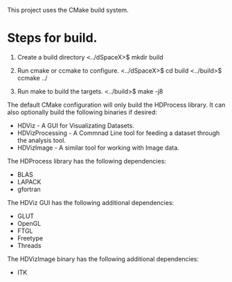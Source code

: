 This project uses the CMake build system.

# Steps for build.
1. Create a build directory
    <../dSpaceX>$  mkdir build

2. Run cmake or ccmake to configure.
    <../dSpaceX>$  cd build
    <../build>$ ccmake ../

3. Run make to build the targets.
    <../build>$ make -j8


The default CMake configuration will only build the HDProcess library.
It can also optionally build the following binaries if desired:
- HDViz           - A GUI for Visualizating Datasets.
- HDVizProcessing - A Commnad Line tool for feeding a dataset through the analysis tool.
- HDVizImage      - A similar tool for working with Image data.

The HDProcess library has the following dependencies:
- BLAS
- LAPACK
- gfortran

The HDViz GUI has the following additional dependencies:
- GLUT
- OpenGL
- FTGL
- Freetype
- Threads

The HDVizImage binary has the following additional dependencies:
- ITK

